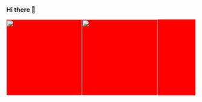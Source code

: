### Hi there 👋

<div style="display: flex; flex-direction: row; background-color: red; width: 500px; align-items: space-between">
  <img src="https://gyazo.com/eb5c5741b6a9a16c692170a41a49c858.png" width="200" />
  <img src="https://gyazo.com/eb5c5741b6a9a16c692170a41a49c858.png" width="200" />
</div>

<!--
**mu-gamal/mu-gamal** is a ✨ _special_ ✨ repository because its `README.md` (this file) appears on your GitHub profile.

Here are some ideas to get you started:

- 🔭 I’m currently working on ...
- 🌱 I’m currently learning ...
- 👯 I’m looking to collaborate on ...
- 🤔 I’m looking for help with ...
- 💬 Ask me about ...
- 📫 How to reach me: ...
- 😄 Pronouns: ...
- ⚡ Fun fact: ...
-->
